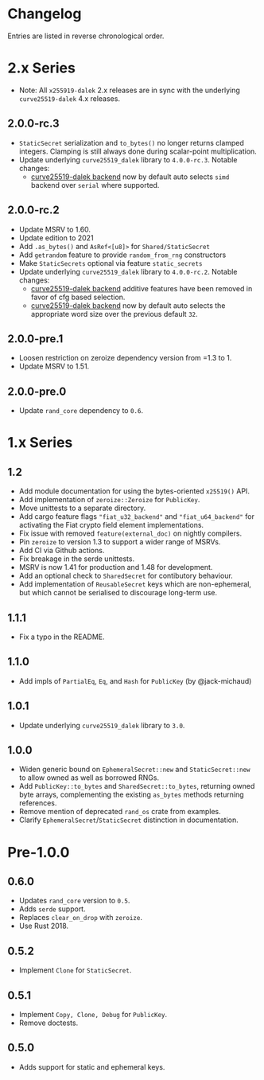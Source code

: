# Changelog

Entries are listed in reverse chronological order.

# 2.x Series

* Note: All `x255919-dalek` 2.x releases are in sync with the underlying `curve25519-dalek` 4.x releases. 

## 2.0.0-rc.3

* `StaticSecret` serialization and `to_bytes()` no longer returns clamped integers. Clamping is still always done during scalar-point multiplication.
* Update underlying `curve25519_dalek` library to `4.0.0-rc.3`. Notable changes:
    * [curve25519-dalek backend] now by default auto selects `simd` backend over `serial` where supported.


## 2.0.0-rc.2

* Update MSRV to 1.60.
* Update edition to 2021
* Add `.as_bytes()` and `AsRef<[u8]>` for `Shared/StaticSecret`
* Add `getrandom` feature to provide `random_from_rng` constructors
* Make `StaticSecrets` optional via feature `static_secrets`
* Update underlying `curve25519_dalek` library to `4.0.0-rc.2`. Notable changes:
    * [curve25519-dalek backend] additive features have been removed in favor of cfg based selection.
    * [curve25519-dalek backend] now by default auto selects the appropriate word size over the previous default `32`.

## 2.0.0-pre.1

* Loosen restriction on zeroize dependency version from =1.3 to 1.
* Update MSRV to 1.51.

## 2.0.0-pre.0

* Update `rand_core` dependency to `0.6`.

# 1.x Series

## 1.2

* Add module documentation for using the bytes-oriented `x25519()` API.
* Add implementation of `zeroize::Zeroize` for `PublicKey`.
* Move unittests to a separate directory.
* Add cargo feature flags `"fiat_u32_backend"` and `"fiat_u64_backend"` for
  activating the Fiat crypto field element implementations.
* Fix issue with removed `feature(external_doc)` on nightly compilers.
* Pin `zeroize` to version 1.3 to support a wider range of MSRVs.
* Add CI via Github actions.
* Fix breakage in the serde unittests.
* MSRV is now 1.41 for production and 1.48 for development.
* Add an optional check to `SharedSecret` for contibutory behaviour.
* Add implementation of `ReusableSecret` keys which are non-ephemeral, but which
  cannot be serialised to discourage long-term use.

## 1.1.1

* Fix a typo in the README.

## 1.1.0

* Add impls of `PartialEq`, `Eq`, and `Hash` for `PublicKey` (by @jack-michaud)

## 1.0.1

* Update underlying `curve25519_dalek` library to `3.0`.

## 1.0.0

* Widen generic bound on `EphemeralSecret::new` and `StaticSecret::new` to
  allow owned as well as borrowed RNGs.
* Add `PublicKey::to_bytes` and `SharedSecret::to_bytes`, returning owned byte
  arrays, complementing the existing `as_bytes` methods returning references.
* Remove mention of deprecated `rand_os` crate from examples.
* Clarify `EphemeralSecret`/`StaticSecret` distinction in documentation.

# Pre-1.0.0

## 0.6.0

* Updates `rand_core` version to `0.5`.
* Adds `serde` support.
* Replaces `clear_on_drop` with `zeroize`.
* Use Rust 2018.

## 0.5.2

* Implement `Clone` for `StaticSecret`.

## 0.5.1

* Implement `Copy, Clone, Debug` for `PublicKey`.
* Remove doctests.

## 0.5.0

* Adds support for static and ephemeral keys.

[curve25519-dalek backend]: https://github.com/dalek-cryptography/curve25519-dalek/#backends 

